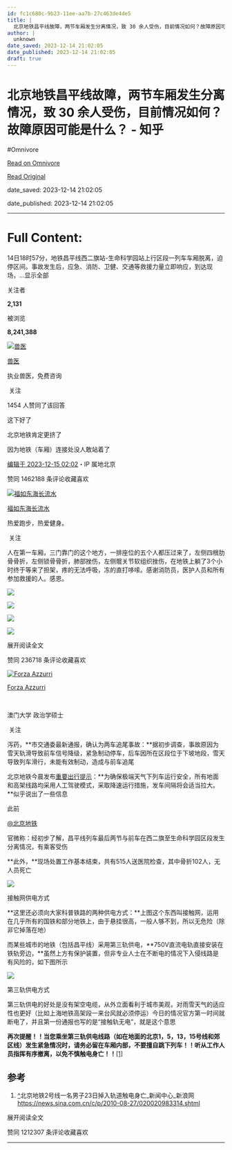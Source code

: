```yaml
---
id: fc1c680c-9b23-11ee-aa7b-27c463de4de5
title: |
  北京地铁昌平线故障，两节车厢发生分离情况，致 30 余人受伤，目前情况如何？故障原因可能是什么？ - 知乎
author: |
  unknown
date_saved: 2023-12-14 21:02:05
date_published: 2023-12-14 21:02:05
draft: true
---
```


# 北京地铁昌平线故障，两节车厢发生分离情况，致 30 余人受伤，目前情况如何？故障原因可能是什么？ - 知乎
#Omnivore

[Read on Omnivore](https://omnivore.app/me/30-18c6c97c595)

[Read Original](https://www.zhihu.com/question/634873095/answer/3325884677)

date_saved: 2023-12-14 21:02:05

date_published: 2023-12-14 21:02:05

--- 

# Full Content: 

14日18时57分，地铁昌平线西二旗站-生命科学园站上行区段一列车车厢脱离，迫停区间。事故发生后，应急、消防、卫健、交通等救援力量立即响应，到达现场，…显示全部 ​

关注者

**2,131**

被浏览

**8,241,388**

[![兽医](https://proxy-prod.omnivore-image-cache.app/0x0,sjld1ZztZFBHR4z72I7jWs7N8-FvRDrBPjf5c7kHM76A/https://pica.zhimg.com/v2-6c3716ad40532c2a72b30a8ec0d0f4df_l.jpg?source=2c26e567)](https://www.zhihu.com/people/cui-bu-hui-54)

[兽医](https://www.zhihu.com/people/cui-bu-hui-54)

执业兽医，免费咨询

​ 关注

1454 人赞同了该回答

这下好了

北京地铁肯定更挤了

因为地铁（车厢）连接处没人敢站着了

[编辑于 2023-12-15 02:02](https://www.zhihu.com/question/634873095/answer/3325884677)・IP 属地北京

​赞同 1462​​188 条评论​收藏​喜欢

[![福如东海长流水](https://proxy-prod.omnivore-image-cache.app/0x0,s5oBLLnCuduubmBELulGIYt6MpBBIQP02R2RXLiymi-4/https://picx.zhimg.com/v2-8755fb8b8eb4b5fb3b669f415b5ddd46_l.jpg?source=1def8aca)](https://www.zhihu.com/people/cao-hai-fei)

[福如东海长流水](https://www.zhihu.com/people/cao-hai-fei)

热爱跑步，热爱健身。

​ 关注

人在第一车厢，三门靠门的这个地方，一排座位的五个人都压过来了，左侧四根肋骨骨折，左侧锁骨骨折，肺部挫伤，左侧髋关节软组织挫伤，在地铁上躺了3个小时终于等来了担架，疼的无法呼吸，冻的直打哆嗦。感谢消防员，医护人员和所有参加救援的人。感恩。

![](https://proxy-prod.omnivore-image-cache.app/3024x4032,s1ho6eKbqD6rX_QIPgiwbYKqd_72zWlOv5hbNmJYYkCw/https://picx.zhimg.com/50/v2-8f96912790bb00feed4bc2e199dece37_720w.jpg?source=1def8aca)

![](https://proxy-prod.omnivore-image-cache.app/4032x0,su9JLUNwEgxwDryqg2umhlM557EtymPX-KglE7gJOgAk/https://pica.zhimg.com/50/v2-81cf631ce4b769945e637e5bc8ea4334_720w.jpg?source=1def8aca)

![](https://proxy-prod.omnivore-image-cache.app/3024x0,sik79ewvRZe0JEOUEe-Jvt5lEFsIJTyQP_Sw4vRBAh18/https://picx.zhimg.com/50/v2-91d8a30b2ae5d29ede9f13a7bf42aff7_720w.jpg?source=1def8aca)

![](https://proxy-prod.omnivore-image-cache.app/3024x0,siaoWGbpVPtldnTy3rP4D8MXywJZJC42OrmgDqOWa3rE/https://picx.zhimg.com/50/v2-99359c23f25df6768aafbb51d30e4d4a_720w.jpg?source=1def8aca)

展开阅读全文​

​赞同 2367​​18 条评论​收藏​喜欢

[![Forza Azzurri](https://proxy-prod.omnivore-image-cache.app/0x0,ssC3QjN13zbMLsl8Gc6RuaGvjuW7_3Y-hAjMHN2uEcSg/https://pica.zhimg.com/v2-8a52486925e6acfada66e47563e289a1_l.jpg?source=1def8aca)](https://www.zhihu.com/people/jiang-rui-69-18)

[Forza Azzurri](https://www.zhihu.com/people/jiang-rui-69-18)

[​](https://www.zhihu.com/question/48510028)

澳门大学 政治学硕士

​ 关注

泻药，**市交通委最新通报，确认为两车追尾事故：**据初步调查，事故原因为雪天轨滑导致前车信号降级，紧急制动停车，后车因所在区段位于下坡地段，雪天导致列车滑行，未能有效制动，造成与前车追尾

北京地铁今晨发布[重要出行提示](https://link.zhihu.com/?target=https%3A//mp.weixin.qq.com/s/k0wzWmDMjj-Gcmtyv3%5FsHQ)：**为确保极端天气下列车运行安全，所有地面和高架线路均采用人工驾驶模式，采取降速运行措施，发车间隔将会适当拉大。**似乎说出了一些信息

此前 

[@北京地铁](https://www.zhihu.com/people/be886d40a0b59ace833f9bfdf53dbb69)

 官微称：经初步了解，昌平线列车最后两节与前车在西二旗至生命科学园区段发生分离情况，有乘客受伤

**此外，**现场处置工作基本结束，共有515人送医院检查，其中骨折102人，无人员死亡

![](https://proxy-prod.omnivore-image-cache.app/776x391,sT_2ScXNdzxRhP8PtZb-yqIVtgY1V5vE2NC-Vi8pA1ZQ/https://picx.zhimg.com/50/v2-e85d50beec8c1c9f8a5559f1fa456859_720w.jpg?source=1def8aca)

接触网供电方式

**这里还必须向大家科普铁路的两种供电方式：**上图这个东西叫接触网，运用在几乎所有的国铁和部分地铁上，由于悬挂很高，一般人够不到，所以无危险（除非它掉落在地）

而某些城市的地铁（包括昌平线）采用第三轨供电，**750V直流电轨直接安装在铁轨旁边，**虽然上方有保护装置，但非专业人士在不断电的情况下入侵线路是有风险的，如下图所示

![](https://proxy-prod.omnivore-image-cache.app/600x0,sryUHMjBMq8YSd_bRFQ8YWjNfb5WK8aooje7Lr5lN8Mk/https://pic1.zhimg.com/50/v2-f8842e1d289079e1cf68407890d14948_720w.jpg?source=1def8aca)

第三轨供电方式

第三轨供电的好处是没有架空电缆，从外立面看利于城市美观，对雨雪天气的适应性也更好（比如上海地铁高架段一来台风就必须停运）今日的情况官方第一时间就断电了，并且第一份通报也写的是“接触轨无电”，就是这个意思

**再次提醒！！当您乘坐第三轨供电线路（如在地面的北京1，5，13，15号线和郊区线）发生紧急情况时，请务必留在车厢内部，不要擅自跳下列车！！听从工作人员指挥有序撤离，以免不慎触电身亡！！**[\[1\]](#ref%5F1) 

## 参考

1. [^](#ref%5F1%5F0)北京地铁2号线一名男子23日掉入轨道触电身亡\_新闻中心\_新浪网 <https://news.sina.com.cn/c/p/2010-08-27/020020983314.shtml>

展开阅读全文​

​赞同 1212​​307 条评论​收藏​喜欢

---

